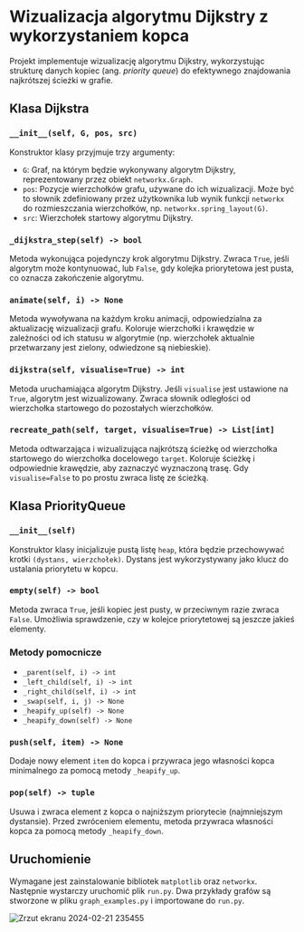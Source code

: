 # Wizualizacja algorytmu Dijkstry z wykorzystaniem kopca

Projekt implementuje wizualizację algorytmu Dijkstry, wykorzystując strukturę danych kopiec (ang. *priority queue*) do efektywnego znajdowania najkrótszej ścieżki w grafie.

## Klasa Dijkstra

### `__init__(self, G, pos, src)`
Konstruktor klasy przyjmuje trzy argumenty:
- `G`: Graf, na którym będzie wykonywany algorytm Dijkstry, reprezentowany przez obiekt `networkx.Graph`.
- `pos`: Pozycje wierzchołków grafu, używane do ich wizualizacji. Może być to słownik zdefiniowany przez użytkownika lub wynik funkcji `networkx` do rozmieszczania wierzchołków, np. `networkx.spring_layout(G)`.
- `src`: Wierzchołek startowy algorytmu Dijkstry.

### `_dijkstra_step(self) -> bool`
Metoda wykonująca pojedynczy krok algorytmu Dijkstry. Zwraca `True`, jeśli algorytm może kontynuować, lub `False`, gdy kolejka priorytetowa jest pusta, co oznacza zakończenie algorytmu.

### `animate(self, i) -> None`
Metoda wywoływana na każdym kroku animacji, odpowiedzialna za aktualizację wizualizacji grafu. Koloruje wierzchołki i krawędzie w zależności od ich statusu w algorytmie (np. wierzchołek aktualnie przetwarzany jest zielony, odwiedzone są niebieskie).

### `dijkstra(self, visualise=True) -> int`
Metoda uruchamiająca algorytm Dijkstry. Jeśli `visualise` jest ustawione na `True`, algorytm jest wizualizowany. Zwraca słownik odległości od wierzchołka startowego do pozostałych wierzchołków.

### `recreate_path(self, target, visualise=True) -> List[int]`
Metoda odtwarzająca i wizualizująca najkrótszą ścieżkę od wierzchołka startowego do wierzchołka docelowego `target`. Koloruje ścieżkę i odpowiednie krawędzie, aby zaznaczyć wyznaczoną trasę. Gdy `visualise=False` to po prostu zwraca listę ze ścieżką.

## Klasa PriorityQueue

### `__init__(self)`
Konstruktor klasy inicjalizuje pustą listę `heap`, która będzie przechowywać krotki `(dystans, wierzchołek)`. Dystans jest wykorzystywany jako klucz do ustalania priorytetu w kopcu.

### `empty(self) -> bool`
Metoda zwraca `True`, jeśli kopiec jest pusty, w przeciwnym razie zwraca `False`. Umożliwia sprawdzenie, czy w kolejce priorytetowej są jeszcze jakieś elementy.

### Metody pomocnicze
- `_parent(self, i) -> int`
- `_left_child(self, i) -> int`
- `_right_child(self, i) -> int`
- `_swap(self, i, j) -> None`
- `_heapify_up(self) -> None`
- `_heapify_down(self) -> None`

### `push(self, item) -> None`
Dodaje nowy element `item` do kopca i przywraca jego własności kopca minimalnego za pomocą metody `_heapify_up`.

### `pop(self) -> tuple`
Usuwa i zwraca element z kopca o najniższym priorytecie (najmniejszym dystansie). Przed zwróceniem elementu, metoda przywraca własności kopca za pomocą metody `_heapify_down`.

## Uruchomienie
Wymagane jest zainstalowanie bibliotek `matplotlib` oraz `networkx`. Następnie wystarczy uruchomić plik `run.py`. Dwa przykłady grafów są stworzone w pliku `graph_examples.py` i importowane do `run.py`.

![Zrzut ekranu 2024-02-21 235455](https://github.com/m-aleksandra/dijkstra/assets/100863656/7e8c76f1-5274-4282-9d57-2fa8ea83e0d4)
